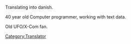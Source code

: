 Translating into danish.

40 year old Computer programmer, working with text data.

Old UFO/X-Com fan.

[Category:Translator](Category:Translator "wikilink")
